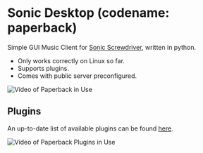 # Sonic Desktop (codename: paperback)
Simple GUI Music Client for [Sonic Screwdriver](https://github.com/yuckdevchan/sonic-screwdriver), written in python.
- Only works correctly on Linux so far.
- Supports plugins.
- Comes with public server preconfigured.

![Video of Paperback in Use](https://github.com/yuckdevchan/paperback/assets/60288171/5de9b5be-26fc-4b22-9301-d863018890a2)

## Plugins

An up-to-date list of available plugins can be found [here]([https://sonic.davros.io](https://sonic.davros.io/getting-started/plugin-system/#Available%20Plugins)).

![Video of Paperback Plugins in Use](https://github.com/yuckdevchan/paperback/assets/60288171/0652788e-345e-4f10-ac90-b20d1685333b)

